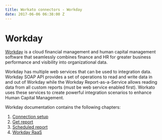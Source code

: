 ```yaml
---
title: Workato connectors - Workday
date: 2017-06-06 06:38:00 Z
---
```


# Workday
[Workday](https://www.workday.com/) is a cloud financial management and human capital management software that seamlessly combines finance and HR for greater business performance and visibility into organizational data.

Workday has multiple web services that can be used to integration data. Workday SOAP API provides a set of operations to read and write data in and out of Workday while the Workday Report-as-a-Service allows reading data from all custom reports (must be web service enabled first). Workato uses these services to create powerful integration scenarios to enhance Human Capital Management.

Workday documentation contains the following chapters:
1. [Connection setup](workday/connection_setup.md)
2. [Get report](workday/get_report.md)
3. [Scheduled report](workday/scheduled_report.md)
4. [Workday RaaS](workday/workday_raas.md)
